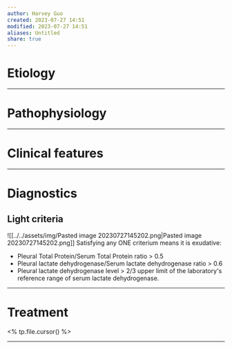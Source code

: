 ```yaml
---
author: Harvey Guo
created: 2023-07-27 14:51
modified: 2023-07-27 14:51
aliases: Untitled
share: true
---
```

# Etiology


---
# Pathophysiology


---
# Clinical features


---
# Diagnostics
## Light criteria
![[../../assets/img/Pasted image 20230727145202.png|Pasted image 20230727145202.png]]
Satisfying any ONE criterium means it is exudative:
- Pleural Total Protein/Serum Total Protein ratio > 0.5
- Pleural lactate dehydrogenase/Serum lactate dehydrogenase ratio > 0.6
- Pleural lactate dehydrogenase level > 2/3 upper limit of the laboratory's reference range of serum lactate dehydrogenase.

---
# Treatment
<% tp.file.cursor() %>

---

